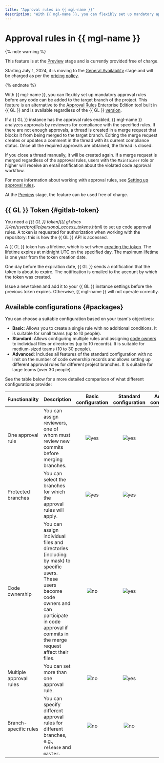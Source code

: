 ```yaml
---
title: "Approval rules in {{ mgl-name }}"
description: "With {{ mgl-name }}, you can flexibly set up mandatory approval rules before any code can be added to the target branch of the project. This feature is an alternative to the Approval Rules Enterprise Edition tool built in {{ GL }} and is available regardless of the {{ GL }} version."
---
```


# Approval rules in {{ mgl-name }}

{% note warning %}

This feature is at the [Preview](../../overview/concepts/launch-stages.md) stage and is currently provided free of charge.

Starting July 1, 2024, it is moving to the [General Availability](../../overview/concepts/launch-stages.md) stage and will be charged as per the [pricing policy](../pricing.md#prices-instance).

{% endnote %}

With {{ mgl-name }}, you can flexibly set up mandatory approval rules before any code can be added to the target branch of the project. This feature is an alternative to the [Approval Rules](https://docs.gitlab.com/ee/user/project/merge_requests/approvals/rules.html) Enterprise Edition tool built in {{ GL }} and is available regardless of the {{ GL }} [version](https://about.gitlab.com/pricing).

If a {{ GL }} instance has the approval rules enabled, {{ mgl-name }} analyzes approvals by reviewers for compliance with the specified rules. If there are not enough approvals, a thread is created in a merge request that blocks it from being merged to the target branch. Editing the merge request creates or updates a comment in the thread with its current compliance status. Once all the required approvals are obtained, the thread is closed.

If you close a thread manually, it will be created again. If a merge request is merged regardless of the approval rules, users with the `Maintainer` role or higher will receive an email notification about the violated code approval workflow.

For more information about working with approval rules, see [Setting up approval rules](../operations/approval-rules.md).

At the [Preview](../../overview/concepts/launch-stages.md) stage, the feature can be used free of charge.

## {{ GL }} Token {#gitlab-token}

You need a _[{{ GL }} token]({{ gl.docs }}/ee/user/profile/personal_access_tokens.html)_ to set up code approval rules. A token is requested for authorization when working with the repository: this is how the {{ GL }} API is accessed.

A {{ GL }} token has a lifetime, which is set when [creating the token](../operations/approval-rules.md#gitlab-token). The lifetime expires at midnight UTC on the specified day. The maximum lifetime is one year from the token creation date.

One day before the expiration date, {{ GL }} sends a notification that the token is about to expire. The notification is emailed to the account by which the token was created.

Issue a new token and add it to your {{ GL }} instance settings before the previous token expires. Otherwise, {{ mgl-name }} will not operate correctly.

## Available configurations {#packages}

You can choose a suitable configuration based on your team's objectives:

* **Basic**: Allows you to create a single rule with no additional conditions. It is suitable for small teams (up to 10 people).
* **Standard**: Allows configuring multiple rules and assigning [code owners](../operations/approval-rules.md#code-ownership) to individual files or directories (up to 10 records). It is suitable for medium-sized teams (10 to 30 people).
* **Advanced**: Includes all features of the standard configuration with no limit on the number of code ownership records and allows setting up different approval rules for different project branches. It is suitable for large teams (over 30 people).

See the table below for a more detailed comparison of what different configurations provide:

| Functionality | Description | Basic<br>configuration | Standard<br>configuration | Advanced<br>configuration |
|:----------------------------------|:---------|:------------------------------------:|:---------------------------------------:|:------------------------------------:|
| One approval rule | You can assign reviewers, one of whom must review new commits before merging branches. | ![yes](../../_assets/common/yes.svg) | ![yes](../../_assets/common/yes.svg) | ![yes](../../_assets/common/yes.svg) |
| Protected branches | You can select the branches for which the approval rules will apply. | ![yes](../../_assets/common/yes.svg) | ![yes](../../_assets/common/yes.svg) | ![yes](../../_assets/common/yes.svg) |
| Code ownership | You can assign individual files and directories (including by mask) to specific users. These users become code owners and can participate in code approval if commits in the merge request affect their files. | ![no](../../_assets/common/no.svg) | ![yes](../../_assets/common/yes.svg) | ![yes](../../_assets/common/yes.svg) |
| Multiple approval rules | You can set more than one approval rule. | ![no](../../_assets/common/no.svg) | ![yes](../../_assets/common/yes.svg) | ![yes](../../_assets/common/yes.svg) |
| Branch-specific rules | You can specify different approval rules for different branches, e.g., `release` and `master`. | ![no](../../_assets/common/no.svg) | ![no](../../_assets/common/no.svg) | ![yes](../../_assets/common/yes.svg) |
